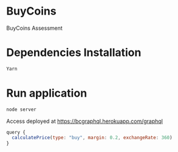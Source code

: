 # BuyCoins
BuyCoins Assessment

# Dependencies Installation

```javascript
Yarn

```

# Run application

``` javascript
node server 

```
Access deployed at https://bcgraphql.herokuapp.com/graphql
``` javascript
query {
  calculatePrice(type: "buy", margin: 0.2, exchangeRate: 360)
}

```
